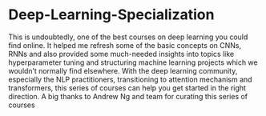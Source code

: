 # Deep-Learning-Specialization

This is undoubtedly, one of the best courses on deep learning you could find online. It helped me refresh some of the basic concepts on CNNs, RNNs and also provided some much-needed insights into topics like hyperparameter tuning and structuring machine learning projects which we wouldn’t normally find elsewhere. With the deep learning community, especially the NLP practitioners, transitioning to attention mechanism and transformers, this series of courses can help you get started in the right direction. A big thanks to Andrew Ng and team for curating this series of courses
